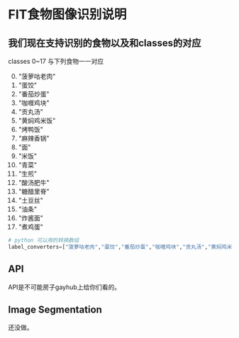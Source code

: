 # FIT食物图像识别说明
## 我们现在支持识别的食物以及和classes的对应
classes 0~17 与下列食物一一对应

0. "菠萝咕老肉"
1. "蛋饺"
2. "番茄炒蛋"
3. "咖喱鸡块"
4. "贡丸汤"
5. "黄焖鸡米饭"
6. "烤鸭饭"
7. "麻辣香锅"
8. "面" 
9. "米饭" 
10. "青菜" 
11. "生煎"
12. "酸汤肥牛" 
13. "糖醋里脊"
14. "土豆丝"
15. "油条" 
16. "炸酱面"
17. "煮鸡蛋"

```python
# python 可以用的转换数组
label_converters=["菠萝咕老肉","蛋饺","番茄炒蛋","咖喱鸡块","贡丸汤","黄焖鸡米饭","烤鸭饭","麻辣香锅","面","米饭","青菜","生煎","酸汤肥牛","糖醋里脊","土豆丝","油条","炸酱面","煮鸡蛋"]
```
## API
API是不可能房子gayhub上给你们看的。
## Image Segmentation
还没做。
